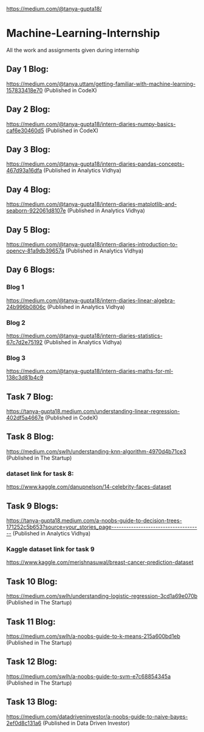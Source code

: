 https://medium.com/@tanya-gupta18/
# Machine-Learning-Internship
All the work and assignments given during internship
## Day 1 Blog: 
https://medium.com/@tanya.uttam/getting-familiar-with-machine-learning-157833418e70  (Published in CodeX)
## Day 2 Blog:
https://medium.com/@tanya-gupta18/intern-diaries-numpy-basics-caf6e30460d5  (Published in CodeX)
## Day 3 Blog: 
https://medium.com/@tanya-gupta18/intern-diaries-pandas-concepts-467d93a16dfa (Published in Analytics Vidhya)
## Day 4 Blog: 
https://medium.com/@tanya-gupta18/intern-diaries-matplotlib-and-seaborn-922061d8107e (Published in Analytics Vidhya)
## Day 5 Blog: 
https://medium.com/@tanya-gupta18/intern-diaries-introduction-to-opencv-81a9db39657a (Published in Analytics Vidhya)
## Day 6 Blogs:
### Blog 1
https://medium.com/@tanya-gupta18/intern-diaries-linear-algebra-24b996b0806c  (Published in Analytics Vidhya)
### Blog 2
https://medium.com/@tanya-gupta18/intern-diaries-statistics-67c7d2e75192 (Published in Analytics Vidhya)
### Blog 3
https://medium.com/@tanya-gupta18/intern-diaries-maths-for-ml-138c3d81b4c9 
## Task 7 Blog:
https://tanya-gupta18.medium.com/understanding-linear-regression-402df5a4667e (Published in CodeX)
## Task 8 Blog:
https://medium.com/swlh/understanding-knn-algorithm-4970d4b71ce3 (Published in The Startup)
### dataset link for task 8:
https://www.kaggle.com/danupnelson/14-celebrity-faces-dataset
## Task 9 Blogs:
https://tanya-gupta18.medium.com/a-noobs-guide-to-decision-trees-171252c5b653?source=your_stories_page------------------------------------- (Published in Analytics Vidhya)
### Kaggle dataset link for task 9
https://www.kaggle.com/merishnasuwal/breast-cancer-prediction-dataset

## Task 10 Blog:
https://medium.com/swlh/understanding-logistic-regression-3cd1a69e070b (Published in The Startup)
## Task 11 Blog:
https://medium.com/swlh/a-noobs-guide-to-k-means-215a600bd1eb (Published in The Startup)
## Task 12 Blog:
https://medium.com/swlh/a-noobs-guide-to-svm-e7c68854345a (Published in The Startup)
## Task 13 Blog:
https://medium.com/datadriveninvestor/a-noobs-guide-to-naive-bayes-2ef0d8c131a6 (Published in Data Driven Investor)

